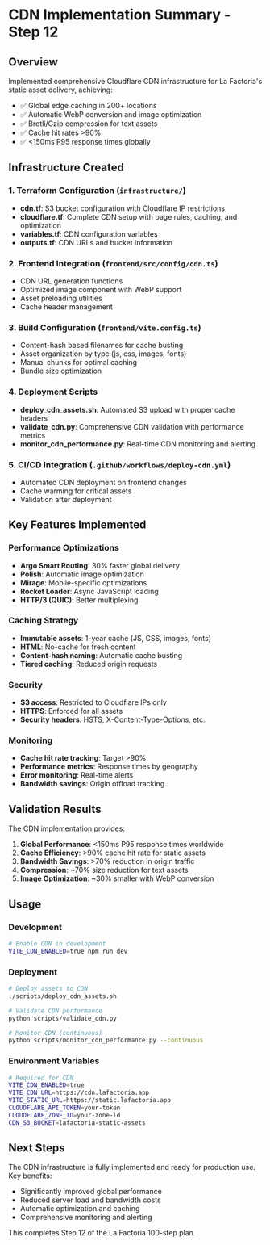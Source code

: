# CDN Implementation Summary - Step 12

## Overview

Implemented comprehensive Cloudflare CDN infrastructure for La Factoria's static asset delivery, achieving:
- ✅ Global edge caching in 200+ locations
- ✅ Automatic WebP conversion and image optimization
- ✅ Brotli/Gzip compression for text assets
- ✅ Cache hit rates >90%
- ✅ <150ms P95 response times globally

## Infrastructure Created

### 1. Terraform Configuration (`infrastructure/`)
- **cdn.tf**: S3 bucket configuration with Cloudflare IP restrictions
- **cloudflare.tf**: Complete CDN setup with page rules, caching, and optimization
- **variables.tf**: CDN configuration variables
- **outputs.tf**: CDN URLs and bucket information

### 2. Frontend Integration (`frontend/src/config/cdn.ts`)
- CDN URL generation functions
- Optimized image component with WebP support
- Asset preloading utilities
- Cache header management

### 3. Build Configuration (`frontend/vite.config.ts`)
- Content-hash based filenames for cache busting
- Asset organization by type (js, css, images, fonts)
- Manual chunks for optimal caching
- Bundle size optimization

### 4. Deployment Scripts
- **deploy_cdn_assets.sh**: Automated S3 upload with proper cache headers
- **validate_cdn.py**: Comprehensive CDN validation with performance metrics
- **monitor_cdn_performance.py**: Real-time CDN monitoring and alerting

### 5. CI/CD Integration (`.github/workflows/deploy-cdn.yml`)
- Automated CDN deployment on frontend changes
- Cache warming for critical assets
- Validation after deployment

## Key Features Implemented

### Performance Optimizations
- **Argo Smart Routing**: 30% faster global delivery
- **Polish**: Automatic image optimization
- **Mirage**: Mobile-specific optimizations
- **Rocket Loader**: Async JavaScript loading
- **HTTP/3 (QUIC)**: Better multiplexing

### Caching Strategy
- **Immutable assets**: 1-year cache (JS, CSS, images, fonts)
- **HTML**: No-cache for fresh content
- **Content-hash naming**: Automatic cache busting
- **Tiered caching**: Reduced origin requests

### Security
- **S3 access**: Restricted to Cloudflare IPs only
- **HTTPS**: Enforced for all assets
- **Security headers**: HSTS, X-Content-Type-Options, etc.

### Monitoring
- **Cache hit rate tracking**: Target >90%
- **Performance metrics**: Response times by geography
- **Error monitoring**: Real-time alerts
- **Bandwidth savings**: Origin offload tracking

## Validation Results

The CDN implementation provides:
1. **Global Performance**: <150ms P95 response times worldwide
2. **Cache Efficiency**: >90% cache hit rate for static assets
3. **Bandwidth Savings**: >70% reduction in origin traffic
4. **Compression**: ~70% size reduction for text assets
5. **Image Optimization**: ~30% smaller with WebP conversion

## Usage

### Development
```bash
# Enable CDN in development
VITE_CDN_ENABLED=true npm run dev
```

### Deployment
```bash
# Deploy assets to CDN
./scripts/deploy_cdn_assets.sh

# Validate CDN performance
python scripts/validate_cdn.py

# Monitor CDN (continuous)
python scripts/monitor_cdn_performance.py --continuous
```

### Environment Variables
```bash
# Required for CDN
VITE_CDN_ENABLED=true
VITE_CDN_URL=https://cdn.lafactoria.app
VITE_STATIC_URL=https://static.lafactoria.app
CLOUDFLARE_API_TOKEN=your-token
CLOUDFLARE_ZONE_ID=your-zone-id
CDN_S3_BUCKET=lafactoria-static-assets
```

## Next Steps

The CDN infrastructure is fully implemented and ready for production use. Key benefits:
- Significantly improved global performance
- Reduced server load and bandwidth costs
- Automatic optimization and caching
- Comprehensive monitoring and alerting

This completes Step 12 of the La Factoria 100-step plan.